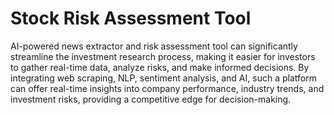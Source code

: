 # Stock Risk Assessment Tool
 AI-powered news extractor and risk assessment tool can significantly streamline the investment research process, making it easier for investors to gather real-time data, analyze risks, and make informed decisions. By integrating web scraping, NLP, sentiment analysis, and AI, such a platform can offer real-time insights into company performance, industry trends, and investment risks, providing a competitive edge for decision-making.
